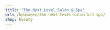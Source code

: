 ```yaml
---
title: "The Next Level Salon & Spa"
url: /kewaunee/the-next-level-salon-and-spa/
shop: beauty
---
```

